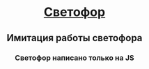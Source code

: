 <h1 align="center"><a href="#">Светофор</a></h1>
<h2 align="center">Имитация работы светофора</h2>
<h3 align="center">Светофор написано только на JS</h2>